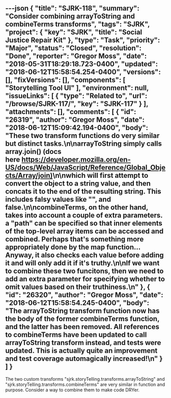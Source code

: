 ---json
{
  "title": "SJRK-118",
  "summary": "Consider combining arrayToString and combineTerms transforms",
  "tags": "SJRK",
  "project": {
    "key": "SJRK",
    "title": "Social Justice Repair Kit"
  },
  "type": "Task",
  "priority": "Major",
  "status": "Closed",
  "resolution": "Done",
  "reporter": "Gregor Moss",
  "date": "2018-05-31T18:29:18.723-0400",
  "updated": "2018-06-12T15:58:54.254-0400",
  "versions": [],
  "fixVersions": [],
  "components": [
    "Storytelling Tool UI"
  ],
  "environment": null,
  "issueLinks": [
    {
      "type": "Related to",
      "url": "/browse/SJRK-117/",
      "key": "SJRK-117"
    }
  ],
  "attachments": [],
  "comments": [
    {
      "id": "26319",
      "author": "Gregor Moss",
      "date": "2018-06-12T15:09:42.194-0400",
      "body": "These two transform functions do very similar but distinct tasks.\n\narrayToString simply calls array.join() (docs here <https://developer.mozilla.org/en-US/docs/Web/JavaScript/Reference/Global_Objects/Array/join)>\n\nwhich will first attempt to convert the object to a string value, and then concats it to the end of the resulting string. This includes falsy values like \"\", and false.\n\ncombineTerms, on the other hand, takes into account a couple of extra parameters. a \"path\" can be specified so that inner elements of the top-level array items can be accessed and combined. Perhaps that's something more appropriately done by the map function... Anyway, it also checks each value before adding it and will only add it if it's truthy.\n\nIf we want to combine these two funcitons, then we need to add an extra parameter for specifying whether to omit values based on their truthiness.\n"
    },
    {
      "id": "26320",
      "author": "Gregor Moss",
      "date": "2018-06-12T15:58:54.245-0400",
      "body": "The arrayToString transform function now has the body of the former combineTerms function, and the latter has been removed. All references to combineTerms have been updated to call arrayToString transform instead, and tests were updated. This is actually quite an improvement and test coverage automagically increased!\n"
    }
  ]
}
---
The two custom transforms "sjrk.storyTelling.transforms.arrayToString" and "sjrk.storyTelling.transforms.combineTerms" are very similar in function and purpose. Consider a way to combine them to make code DRYer.

        